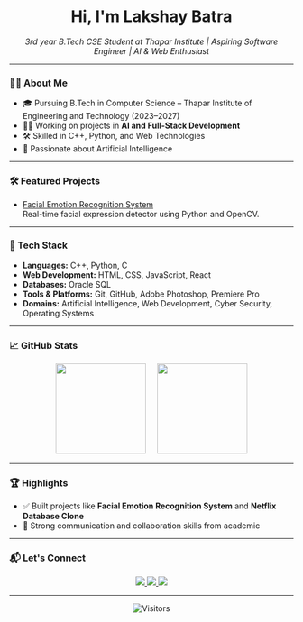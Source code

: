 <h1 align="center">Hi, I'm Lakshay Batra</h1>
<p align="center">
  <i>3rd year B.Tech CSE Student at Thapar Institute | Aspiring Software Engineer | AI & Web Enthusiast</i>
</p>

---

### 👨‍💻 About Me

- 🎓 Pursuing B.Tech in Computer Science – Thapar Institute of Engineering and Technology (2023–2027)
- 👨‍🔬 Working on projects in **AI and Full-Stack Development**
- 🛠  Skilled in C++, Python, and Web Technologies
- 🧠 Passionate about Artificial Intelligence

---

### 🛠 Featured Projects

- [Facial Emotion Recognition System](https://github.com/DROP5136/facial-emotion-recognition)  
  Real-time facial expression detector using Python and OpenCV.
  
---

### 🧰 Tech Stack

- **Languages:** C++, Python, C  
- **Web Development:** HTML, CSS, JavaScript, React 
- **Databases:** Oracle SQL  
- **Tools & Platforms:** Git, GitHub, Adobe Photoshop, Premiere Pro 
- **Domains:** Artificial Intelligence, Web Development, Cyber Security, Operating Systems

---

### 📈 GitHub Stats

<p align="center">
  <img src="https://github-readme-stats.vercel.app/api?username=DROP5136&show_icons=true&theme=github_dark&hide_border=true" height="160"/>
  &nbsp;&nbsp;&nbsp;
  <img src="https://github-readme-stats.vercel.app/api/top-langs/?username=DROP5136&layout=compact&theme=github_dark&hide_border=true" height="160"/>
</p>

---

### 🏆 Highlights

- ✅ Built projects like **Facial Emotion Recognition System** and **Netflix Database Clone**
- 🤝 Strong communication and collaboration skills from academic

---

### 📬 Let's Connect

<p align="center">
  <a href="mailto:batralakshay16@gmail.com">
    <img src="https://img.shields.io/badge/Gmail-D14836?style=for-the-badge&logo=gmail&logoColor=white"/>
  </a>
  <a href="https://www.linkedin.com/in/lakshay-batra-855a4a288">
    <img src="https://img.shields.io/badge/LinkedIn-0A66C2?style=for-the-badge&logo=linkedin&logoColor=white"/>
  </a>
  <a href="https://www.instagram.com/lakshay.batra5/">
    <img src="https://img.shields.io/badge/Instagram-E4405F?style=for-the-badge&logo=instagram&logoColor=white"/>
  </a>
</p>

---

<p align="center">
  <img src="https://visitor-badge.laobi.icu/badge?page_id=lakshaybatra" alt="Visitors">
</p>
